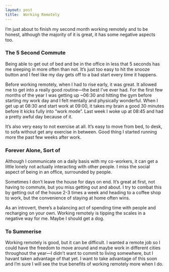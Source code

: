 ```yaml
---
layout: post
title:  Working Remotely
---
```


I’m just about to finish my second month working remotely and to be honest, although the majority of it is great, it has some negative aspects too.  

### The 5 Second Commute
Being able to get out of bed and be in the office in less that 5 seconds has me sleeping in more often than not. It’s just too easy to hit the snooze button and I feel like my day gets off to a bad start every time it happens.

Before working remotely, when I had to rise early, it was great. It allowed me to get into a really good routine—the best I’ve ever had. For the first few months of the year I was getting up ~06:30 and hitting the gym before starting my work day and I felt mentally and physically wonderful. When I get up at 08:30 and start work at 09:00, it takes my brain a good 30 minutes before it kicks fully into “work mode”. Last week I woke up at 08:45 and had a pretty awful day because of it.

It’s also very easy to not exercise at all. It’s easy to move from bed, to desk, to sofa without get any exercise in between. Good thing I started running more the past few weeks after work.

### Forever Alone, Sort of
Although I communicate on a daily basis with my co-workers, it can get a little lonely not actually interacting with other people. I miss the social aspect of being in an office, surrounded by people.

Sometimes I don’t leave the house for days on end. It’s great at first, not having to commute, but you miss getting out and about. I try to combat this by getting out of the house 2-3 times a week and heading to a coffee shop to work, but the convenience of staying at home often wins.

As an introvert, there’s a balancing act of spending time with people and recharging on your own. Working remotely is tipping the scales in a negative way for me. Maybe I should get a dog.

### To Summerise
Working remotely is good, but it can be difficult. I wanted a remote job so I could have the freedom to move around and maybe work in different cities throughout the year—I didn’t want to commit to living somewhere, but I havant taken advantage of that yet. I want to take advantage of this soon and I’m sure I will see the true benefits of working remotely more when I do.
